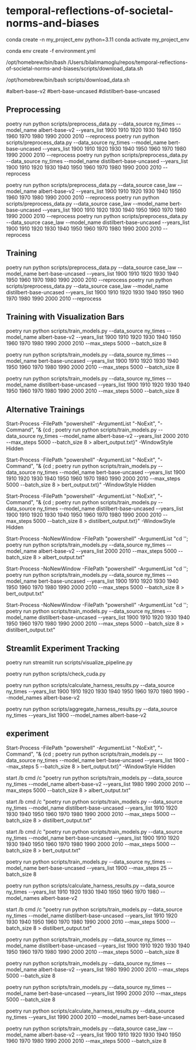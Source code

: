 # temporal-reflections-of-societal-norms-and-biases


conda create -n my_project_env python=3.11
conda activate my_project_env

conda env create -f environment.yml


/opt/homebrew/bin/bash /Users/bilalimamoglu/repos/temporal-reflections-of-societal-norms-and-biases/scripts/download_data.sh


/opt/homebrew/bin/bash scripts/download_data.sh

#albert-base-v2
#bert-base-uncased
#distilbert-base-uncased

## Preprocessing
poetry run python scripts/preprocess_data.py --data_source ny_times --model_name albert-base-v2 --years_list 1900 1910 1920 1930 1940 1950 1960 1970 1980 1990 2000 2010 --reprocess
poetry run python scripts/preprocess_data.py --data_source ny_times --model_name bert-base-uncased --years_list 1900 1910 1920 1930 1940 1950 1960 1970 1980 1990 2000 2010 --reprocess
poetry run python scripts/preprocess_data.py --data_source ny_times --model_name distilbert-base-uncased --years_list 1900 1910 1920 1930 1940 1950 1960 1970 1980 1990 2000 2010 --reprocess


poetry run python scripts/preprocess_data.py --data_source case_law --model_name albert-base-v2 --years_list 1900 1910 1920 1930 1940 1950 1960 1970 1980 1990 2000 2010 --reprocess
poetry run python scripts/preprocess_data.py --data_source case_law --model_name bert-base-uncased --years_list 1900 1910 1920 1930 1940 1950 1960 1970 1980 1990 2000 2010 --reprocess
poetry run python scripts/preprocess_data.py --data_source case_law --model_name distilbert-base-uncased --years_list 1900 1910 1920 1930 1940 1950 1960 1970 1980 1990 2000 2010 --reprocess


## Training
poetry run python scripts/preprocess_data.py --data_source case_law --model_name bert-base-uncased --years_list 1900 1910 1920 1930 1940 1950 1960 1970 1980 1990 2000 2010 --reprocess
poetry run python scripts/preprocess_data.py --data_source case_law --model_name distilbert-base-uncased --years_list 1900 1910 1920 1930 1940 1950 1960 1970 1980 1990 2000 2010 --reprocess


## Training with Visualization Bars

poetry run python scripts/train_models.py --data_source ny_times --model_name albert-base-v2 --years_list 1900 1910 1920 1930 1940 1950 1960 1970 1980 1990 2000 2010 --max_steps 5000 --batch_size 8

poetry run python scripts/train_models.py --data_source ny_times --model_name bert-base-uncased --years_list 1900 1910 1920 1930 1940 1950 1960 1970 1980 1990 2000 2010 --max_steps 5000 --batch_size 8

poetry run python scripts/train_models.py --data_source ny_times --model_name distilbert-base-uncased --years_list 1900 1910 1920 1930 1940 1950 1960 1970 1980 1990 2000 2010 --max_steps 5000 --batch_size 8



## Alternative Trainings

Start-Process -FilePath "powershell" -ArgumentList "-NoExit", "-Command", "& {cd <path-to-your-scripts>; poetry run python scripts/train_models.py --data_source ny_times --model_name albert-base-v2 --years_list 2000 2010 --max_steps 5000 --batch_size 8 > albert_output.txt}" -WindowStyle Hidden


Start-Process -FilePath "powershell" -ArgumentList "-NoExit", "-Command", "& {cd <path-to-your-scripts>; poetry run python scripts/train_models.py --data_source ny_times --model_name bert-base-uncased --years_list 1900 1910 1920 1930 1940 1950 1960 1970 1980 1990 2000 2010 --max_steps 5000 --batch_size 8 > bert_output.txt}" -WindowStyle Hidden


Start-Process -FilePath "powershell" -ArgumentList "-NoExit", "-Command", "& {cd <path-to-your-scripts>; poetry run python scripts/train_models.py --data_source ny_times --model_name distilbert-base-uncased --years_list 1900 1910 1920 1930 1940 1950 1960 1970 1980 1990 2000 2010 --max_steps 5000 --batch_size 8 > distilbert_output.txt}" -WindowStyle Hidden




Start-Process -NoNewWindow -FilePath "powershell" -ArgumentList "cd '<path-to-your-scripts>'; poetry run python scripts/train_models.py --data_source ny_times --model_name albert-base-v2 --years_list 2000 2010 --max_steps 5000 --batch_size 8 > albert_output.txt"

Start-Process -NoNewWindow -FilePath "powershell" -ArgumentList "cd '<path-to-your-scripts>'; poetry run python scripts/train_models.py --data_source ny_times --model_name bert-base-uncased --years_list 1900 1910 1920 1930 1940 1950 1960 1970 1980 1990 2000 2010 --max_steps 5000 --batch_size 8 > bert_output.txt"

Start-Process -NoNewWindow -FilePath "powershell" -ArgumentList "cd '<path-to-your-scripts>'; poetry run python scripts/train_models.py --data_source ny_times --model_name distilbert-base-uncased --years_list 1900 1910 1920 1930 1940 1950 1960 1970 1980 1990 2000 2010 --max_steps 5000 --batch_size 8 > distilbert_output.txt"





## Streamlit Experiment Tracking

poetry run streamlit run scripts/visualize_pipeline.py


poetry run python scripts/check_cuda.py


poetry run python scripts/calculate_harness_results.py --data_source ny_times --years_list 1900 1910 1920 1930 1940 1950 1960 1970 1980 1990 --model_names albert-base-v2


poetry run python scripts/aggregate_harness_results.py --data_source ny_times --years_list 1900 --model_names albert-base-v2




## experiment


Start-Process -FilePath "powershell" -ArgumentList "-NoExit", "-Command", "& {cd <path-to-your-scripts>; poetry run python scripts/train_models.py --data_source ny_times --model_name bert-base-uncased --years_list 1900 --max_steps 5 --batch_size 8 > bert_output.txt}" -WindowStyle Hidden


start /b cmd /c "poetry run python scripts/train_models.py --data_source ny_times --model_name albert-base-v2 --years_list 1980 1990 2000 2010 --max_steps 5000 --batch_size 8 > albert_output.txt"

start /b cmd /c "poetry run python scripts/train_models.py --data_source ny_times --model_name distilbert-base-uncased --years_list 1910 1920 1930 1940 1950 1960 1970 1980 1990 2000 2010 --max_steps 5000 --batch_size 8 > distilbert_output.txt"

start /b cmd /c "poetry run python scripts/train_models.py --data_source ny_times --model_name bert-base-uncased --years_list 1900 1910 1920 1930 1940 1950 1960 1970 1980 1990 2000 2010 --max_steps 5000 --batch_size 8 > bert_output.txt"

poetry run python scripts/train_models.py --data_source ny_times --model_name bert-base-uncased --years_list 1900 --max_steps 25 --batch_size 8

poetry run python scripts/calculate_harness_results.py --data_source ny_times --years_list 1910 1920 1930 1940 1950 1960 1970 1980 --model_names albert-base-v2




start /b cmd /c "poetry run python scripts/train_models.py --data_source ny_times --model_name distilbert-base-uncased --years_list 1910 1920 1930 1940 1950 1960 1970 1980 1990 2000 2010 --max_steps 5000 --batch_size 8 > distilbert_output.txt"


poetry run python scripts/train_models.py --data_source ny_times --model_name distilbert-base-uncased --years_list 1900 1910 1920 1930 1940 1950 1960 1970 1980 1990 2000 2010 --max_steps 5000 --batch_size 8

poetry run python scripts/train_models.py --data_source ny_times --model_name albert-base-v2 --years_list 1980 1990 2000 2010 --max_steps 5000 --batch_size 8


poetry run python scripts/train_models.py --data_source ny_times --model_name bert-base-uncased --years_list 1990 2000 2010 --max_steps 5000 --batch_size 8

poetry run python scripts/calculate_harness_results.py --data_source ny_times --years_list 1990 2000 2010 --model_names bert-base-uncased

poetry run python scripts/train_models.py --data_source case_law --model_name albert-base-v2 --years_list 1900 1910 1920 1930 1940 1950 1960 1970 1980 1990 2000 2010 --max_steps 5000 --batch_size 8

